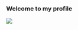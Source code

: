 ### Welcome to my profile 
 
 
<a href="https://github.com/anuraghazra/github-readme-stats">
  <img align="center" src="https://github-readme-stats.vercel.app/api/top-langs/?username=TheseusDeus&layout=compact&theme=tokyonight" />
</a>
<!--[![General stats](https://github-readme-stats.vercel.app/api?username=TheseusDeus)](https://github.com/anuraghazra/github-readme-stats)--!>



<!--
**TheseusDeus/TheseusDeus** is a ✨ _special_ ✨ repository because its `README.md` (this file) appears on your GitHub profile.

Here are some ideas to get you started:

- 🔭 I’m currently working on ...
- 🌱 I’m currently learning ...
- 👯 I’m looking to collaborate on ...
- 🤔 I’m looking for help with ...
- 💬 Ask me about ...
- 📫 How to reach me: ...
- 😄 Pronouns: ...
- ⚡ Fun fact: ...
-->
